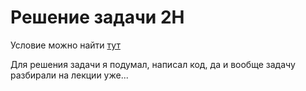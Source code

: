 # Решение задачи 2H

Условие можно найти [тут](https://contest.yandex.ru/contest/29223/problems/H/)

Для решения задачи я подумал, написал код, да и вообще задачу разбирали на лекции уже...

